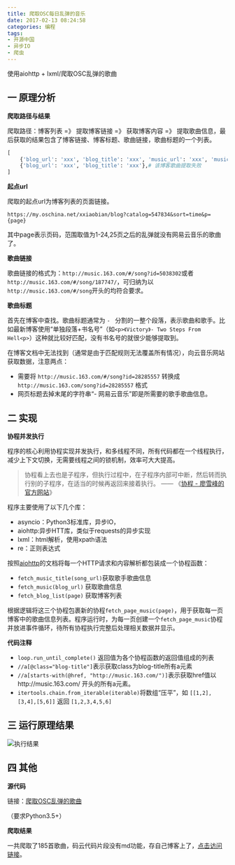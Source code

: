 ```yaml
---
title: 爬取OSC每日乱弹的音乐
date: 2017-02-13 08:24:58
categories: 编程
tags:
- 开源中国
- 异步IO
- 爬虫
---
```


使用aiohttp + lxml/爬取OSC乱弹的歌曲


## 一 原理分析

**爬取路径与结果**

爬取路径：博客列表 =》 提取博客链接 =》 获取博客内容 =》 提取歌曲信息，最后获取的结果包含了博客链接、博客标题、歌曲链接，歌曲标题的一个列表。
```python
[
    {'blog_url': 'xxx', 'blog_title': 'xxx', 'music_url': 'xxx', 'music_title': 'xxx'},
    {'blog_url': 'xxx', 'blog_title': 'xxx'},# 该博客歌曲提取失败
]
```

**起点url**

爬取的起点url为博客列表的页面链接。
```
https://my.oschina.net/xxiaobian/blog?catalog=547834&sort=time&p={page}
```
其中page表示页码，范围取值为1-24,25页之后的乱弹就没有网易云音乐的歌曲了。

**歌曲链接**

歌曲链接的格式为：`http://music.163.com/#/song?id=5038302`或者`http://music.163.com/#/song/187747/`，可归纳为以`http://music.163.com/#/song`开头的均符合要求。

**歌曲标题**

首先在博客中查找。歌曲标题通常为 `- ` 分割的一整个段落，表示歌曲和歌手。比如最新博客使用“单独段落+书名号”（如`<p>《Victory》- Two Steps From Hell<p>`）这种就比较好匹配，没有书名号的就很少能够提取到。

在博客文档中无法找到（通常是由于匹配规则无法覆盖所有情况），向云音乐网站获取数据，注意两点：
- 需要将 `http://music.163.com/#/song?id=28285557` 转换成 `http://music.163.com/song?id=28285557` 格式
- 网页标题去掉末尾的字符串“- 网易云音乐”即是所需要的歌手歌曲信息。

<!-- more -->

## 二 实现

**协程并发执行**

程序的核心利用协程实现并发执行，和多线程不同，所有代码都在一个线程执行，减少上下文切换，无需要线程之间的锁机制，效率可大大提高。

> 协程看上去也是子程序，但执行过程中，在子程序内部可中断，然后转而执行别的子程序，在适当的时候再返回来接着执行。  ——  《[协程 - 廖雪峰的官方网站](http://www.liaoxuefeng.com/wiki/0014316089557264a6b348958f449949df42a6d3a2e542c000/001432090171191d05dae6e129940518d1d6cf6eeaaa969000)》

程序主要使用了以下几个库：

- asyncio：Python3标准库，异步IO，
- aiohttp:异步HTT库，类似于requests的异步实现
- lxml：html解析，使用xpath语法
- re：正则表达式

按照[aiohttp](http://aiohttp.readthedocs.io/en/stable/#getting-started)的文档将每一个HTTP请求和内容解析都包装成一个协程函数：

- `fetch_music_title(song_url)`获取歌手歌曲信息
- `fetch_music(blog_url)` 获取歌曲信息
- `fetch_blog_list(page)` 获取博客列表

根据逻辑将这三个协程包裹新的协程`fetch_page_music(page)`，用于获取每一页博客中的歌曲信息列表。程序运行时，为每一页创建一个`fetch_page_music`协程并放进事件循环，待所有协程执行完整后处理相关数据并显示。

**代码注释**

- `loop.run_until_complete()` 返回值为各个协程函数的返回值组成的列表
- `//a[@class="blog-title"]`表示获取class为blog-title所有a元素
- `//a[starts-with(@href, "http://music.163.com/")]`表示获取href值以http://music.163.com/ 开头的所有a元素。
- `itertools.chain.from_iterable(iterable)`将数组“压平”，如 `[[1,2], [3,4],[5,6]]` 返回 `[1,2,3,4,5,6]`

## 三 运行原理结果

![执行结果](https://static.oschina.net/uploads/img/201702/09163540_RXFl.png "执行结果")

## 四 其他

**源代码**

链接：[爬取OSC乱弹的歌曲](https://git.oschina.net/kinegratii/codes/hjug0mlicztve9yd18xn553)

（要求Python3.5+）

**爬取结果**

一共爬取了185首歌曲，码云代码片段没有md功能，存自己博客上了，[点击访问链接](https://kinegratii.github.io/2017/02/13/osc-daily-blog-music/)。

